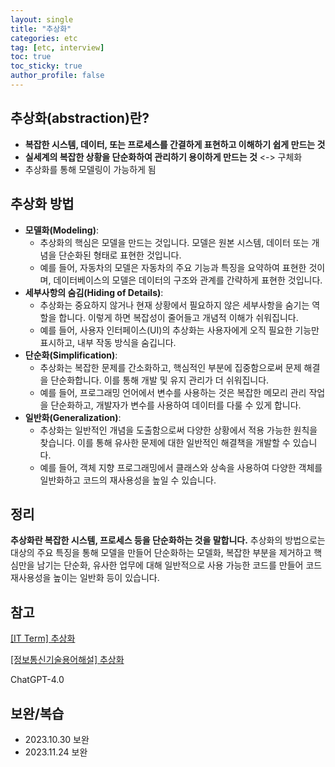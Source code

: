 ```yaml
---
layout: single
title: "추상화"
categories: etc
tag: [etc, interview]
toc: true
toc_sticky: true
author_profile: false
---
```

## **추상화**(abstraction)란?

* **복잡한 시스템, 데이터, 또는 프로세스를 간결하게 표현하고 이해하기 쉽게 만드는 것**
* **실세계의 복잡한 상황을 단순화하여 관리하기 용이하게 만드는 것** <-> 구체화
* 추상화를 통해 모델링이 가능하게 됨



## 추상화 방법

* **모델화(Modeling)**:
  - 추상화의 핵심은 모델을 만드는 것입니다. 모델은 원본 시스템, 데이터 또는 개념을 단순화된 형태로 표현한 것입니다.
  - 예를 들어, 자동차의 모델은 자동차의 주요 기능과 특징을 요약하여 표현한 것이며, 데이터베이스의 모델은 데이터의 구조와 관계를 간략하게 표현한 것입니다.
* **세부사항의 숨김(Hiding of Details)**:
  - 추상화는 중요하지 않거나 현재 상황에서 필요하지 않은 세부사항을 숨기는 역할을 합니다. 이렇게 하면 복잡성이 줄어들고 개념적 이해가 쉬워집니다.
  - 예를 들어, 사용자 인터페이스(UI)의 추상화는 사용자에게 오직 필요한 기능만 표시하고, 내부 작동 방식을 숨깁니다.
* **단순화(Simplification)**:
  - 추상화는 복잡한 문제를 간소화하고, 핵심적인 부분에 집중함으로써 문제 해결을 단순화합니다. 이를 통해 개발 및 유지 관리가 더 쉬워집니다.
  - 예를 들어, 프로그래밍 언어에서 변수를 사용하는 것은 복잡한 메모리 관리 작업을 단순화하고, 개발자가 변수를 사용하여 데이터를 다룰 수 있게 합니다.
* **일반화(Generalization)**:
  - 추상화는 일반적인 개념을 도출함으로써 다양한 상황에서 적용 가능한 원칙을 찾습니다. 이를 통해 유사한 문제에 대한 일반적인 해결책을 개발할 수 있습니다.
  - 예를 들어, 객체 지향 프로그래밍에서 클래스와 상속을 사용하여 다양한 객체를 일반화하고 코드의 재사용성을 높일 수 있습니다.



## 정리

**추상화란 복잡한 시스템, 프로세스 등을 단순화하는 것을 말합니다.** 추상화의 방법으로는 대상의 주요 특징을 통해 모델을 만들어 단순화하는 모델화, 복잡한 부분을 제거하고 핵심만을 남기는 단순화, 유사한 업무에 대해 일반적으로 사용 가능한 코드를 만들어 코드 재사용성을 높이는 일반화 등이 있습니다.  



## 참고

<a href="https://engkimbs.tistory.com/66" target="_blank">[IT Term] 추상화</a>

<a href="http://www.ktword.co.kr/test/view/view.php?m_temp1=3026" target="_blank">[정보통신기술용어해설] 추상화</a>

ChatGPT-4.0



## 보완/복습

* 2023.10.30 보완
* 2023.11.24 보완
